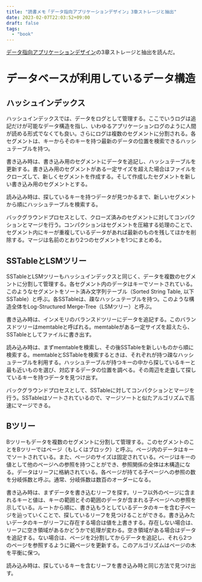 ```yaml
---
title: "読書メモ「データ指向アプリケーションデザイン」3章ストレージと抽出"
date: 2023-02-07T22:03:52+09:00
draft: false
tags:
  - "book"
---
```


[データ指向アプリケーションデザイン](https://www.oreilly.co.jp/books/9784873118703/)の3章ストレージと抽出を読んだ。

<!--more-->

# データベースが利用しているデータ構造

## ハッシュインデックス

ハッシュインデックスでは、データをログとして管理する。ここでいうログは追記だけが可能なデータ構造を指し、いわゆるアプリケーションログのように人間が読める形式でなくても良い。さらにログは複数のセグメントに分割される。各セグメントは、キーからそのキーを持つ最新のデータの位置を検索できるハッシュテーブルを持つ。

書き込み時は、書き込み用のセグメントにデータを追記し、ハッシュテーブルを更新する。書き込み用のセグメントがある一定サイズを超えた場合はファイルをクローズして、新しくセグメントを作成する。そして作成したセグメントを新しい書き込み用のセグメントとする。

読み込み時は、探しているキーを持つデータが見つかるまで、新しいセグメントから順にハッシュテーブルを検索する。

バックグラウンドプロセスとして、クローズ済みのセグメントに対してコンパクションとマージを行う。コンパクションはセグメントを圧縮する処理のことで、セグメント内にキーが重複しているデータがあれば最新のものを残してほかを削除する。マージは名前のとおり2つのセグメントを1つにまとめる。

## SSTableとLSMツリー

SSTableとLSMツリーもハッシュインデックスと同じく、データを複数のセグメントに分割して管理する。各セグメント内のデータはキーでソートされている。このようなセグメントをソート済み文字列テーブル（Sorted String Table, 以下SSTable）と呼ぶ。各SSTableは、疎なハッシュテーブルを持つ。このような構造全体をLog-Structured Merge-Tree（LSMツリー）と呼ぶ。

書き込み時は、インメモリのバランスドツリーにデータを追記する。このバランスドツリーはmemtableと呼ばれる。memtableがある一定サイズを超えたら、SSTableとしてファイルに書き出す。

読み込み時は、まずmemtableを検索し、その後SSTableを新しいものから順に検索する。memtableとSSTableを検索するときは、それぞれが持つ疎なハッシュテーブルを利用する。ハッシュテーブルが持つキーの中から探しているキーと最も近いものを選び、対応するデータの位置を調べる。その周辺を走査して探しているキーを持つデータを見つけ出す。

バックグラウンドプロセスとして、SSTableに対してコンパクションとマージを行う。SSTableはソートされているので、マージソートと似たアルゴリズムで高速にマージできる。

## Bツリー

Bツリーもデータを複数のセグメントに分割して管理する。このセグメントのことをBツリーではページ（もしくはブロック）と呼ぶ。ページ内のデータはキーでソートされている。また、ページのサイズは固定されている。ページはキーの値として他のページへの参照を持つことができ、参照関係の全体は木構造になる。データはリーフに格納されている。各ページが持てる子ページへの参照の数を分岐係数と呼ぶ。通常、分岐係数は数百のオーダーになる。

書き込み時は、まずデータを書き込むリーフを探す。リーフ以外のページに含まれるキーと値は、キーの範囲とその範囲のデータが含まれる子ページへの参照を示している。ルートから順に、書き込もうとしているデータのキーを含む子ページを辿っていくことで、探しているリーフを見つけることができる。書き込みたいデータのキーがリーフに存在する場合は値を上書きする。存在しない場合は、リーフに空き領域があるかどうかで処理が変わる。空き領域がある場合はデータを追記する。ない場合は、ページを2分割してからデータを追記し、それら2つのページを参照するように親ページを更新する。このアルゴリズムはページの木を平衡に保つ。

読み込み時は、探しているキーを含むリーフを書き込み時と同じ方法で見つけ出す。
